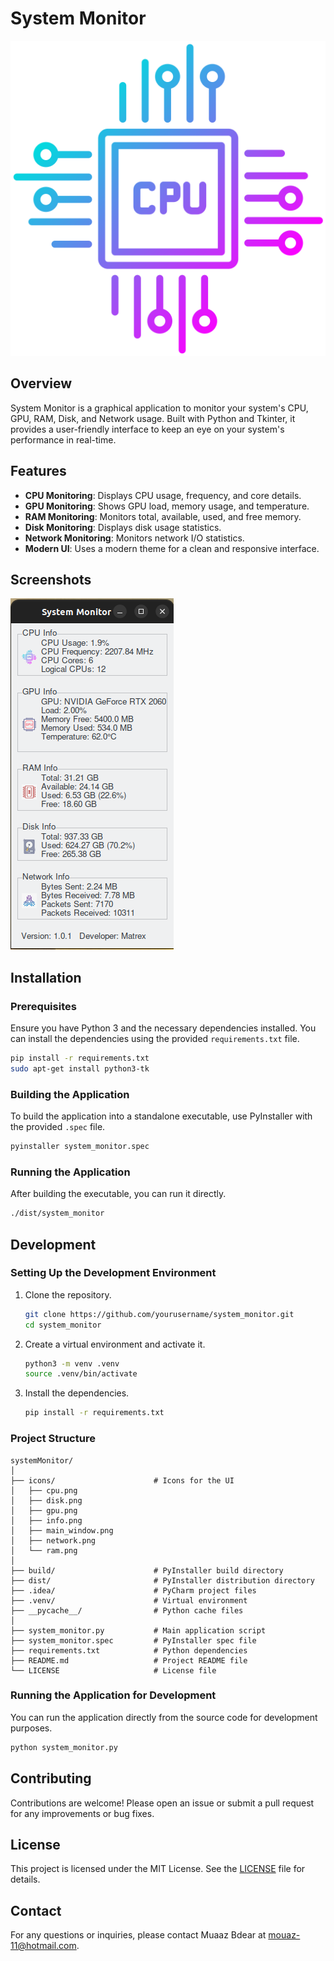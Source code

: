 # System Monitor

![System Monitor Icon](icons/cpu.png)

## Overview

System Monitor is a graphical application to monitor your system's CPU, GPU, RAM, Disk, and Network usage. Built with Python and Tkinter, it provides a user-friendly interface to keep an eye on your system's performance in real-time.

## Features

- **CPU Monitoring**: Displays CPU usage, frequency, and core details.
- **GPU Monitoring**: Shows GPU load, memory usage, and temperature.
- **RAM Monitoring**: Monitors total, available, used, and free memory.
- **Disk Monitoring**: Displays disk usage statistics.
- **Network Monitoring**: Monitors network I/O statistics.
- **Modern UI**: Uses a modern theme for a clean and responsive interface.

## Screenshots

![System Monitor Screenshot](icons/main_window.png)

## Installation

### Prerequisites

Ensure you have Python 3 and the necessary dependencies installed. You can install the dependencies using the provided `requirements.txt` file.

```bash
pip install -r requirements.txt
sudo apt-get install python3-tk
```

### Building the Application

To build the application into a standalone executable, use PyInstaller with the provided `.spec` file.

```bash
pyinstaller system_monitor.spec
```

### Running the Application

After building the executable, you can run it directly.

```bash
./dist/system_monitor
```

## Development

### Setting Up the Development Environment

1. Clone the repository.
   ```bash
   git clone https://github.com/yourusername/system_monitor.git
   cd system_monitor
   ```

2. Create a virtual environment and activate it.
   ```bash
   python3 -m venv .venv
   source .venv/bin/activate
   ```

3. Install the dependencies.
   ```bash
   pip install -r requirements.txt
   ```

### Project Structure

```
systemMonitor/
│
├── icons/                      # Icons for the UI
│   ├── cpu.png
│   ├── disk.png
│   ├── gpu.png
│   ├── info.png
│   ├── main_window.png
│   ├── network.png
│   └── ram.png
│
├── build/                      # PyInstaller build directory
├── dist/                       # PyInstaller distribution directory
├── .idea/                      # PyCharm project files
├── .venv/                      # Virtual environment
├── __pycache__/                # Python cache files
│
├── system_monitor.py           # Main application script
├── system_monitor.spec         # PyInstaller spec file
├── requirements.txt            # Python dependencies
├── README.md                   # Project README file
└── LICENSE                     # License file
```

### Running the Application for Development

You can run the application directly from the source code for development purposes.

```bash
python system_monitor.py
```

## Contributing

Contributions are welcome! Please open an issue or submit a pull request for any improvements or bug fixes.

## License

This project is licensed under the MIT License. See the [LICENSE](LICENSE) file for details.

## Contact

For any questions or inquiries, please contact Muaaz Bdear at mouaz-11@hotmail.com.

